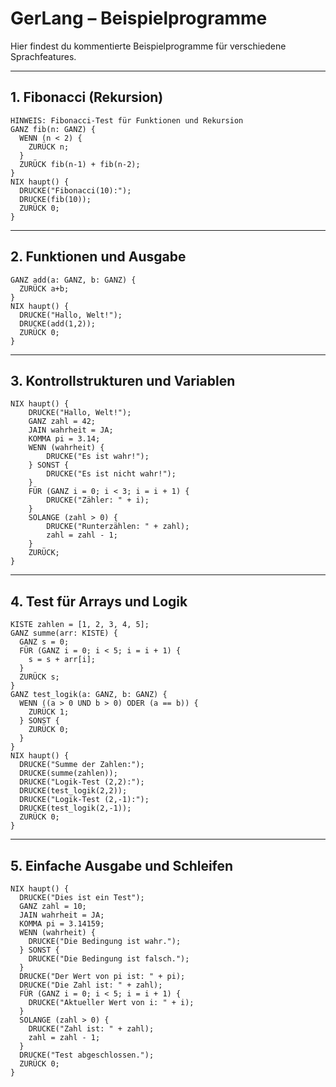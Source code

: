 # GerLang – Beispielprogramme

Hier findest du kommentierte Beispielprogramme für verschiedene Sprachfeatures.

---

## 1. Fibonacci (Rekursion)
```gerlang
HINWEIS: Fibonacci-Test für Funktionen und Rekursion
GANZ fib(n: GANZ) {
  WENN (n < 2) {
    ZURÜCK n;
  }
  ZURÜCK fib(n-1) + fib(n-2);
}
NIX haupt() {
  DRUCKE("Fibonacci(10):");
  DRUCKE(fib(10));
  ZURÜCK 0;
}
```

---

## 2. Funktionen und Ausgabe
```gerlang
GANZ add(a: GANZ, b: GANZ) {
  ZURÜCK a+b;
}
NIX haupt() {
  DRUCKE("Hallo, Welt!");
  DRUCKE(add(1,2));
  ZURÜCK 0;
}
```

---

## 3. Kontrollstrukturen und Variablen
```gerlang
NIX haupt() {
    DRUCKE("Hallo, Welt!");
    GANZ zahl = 42;
    JAIN wahrheit = JA;
    KOMMA pi = 3.14;
    WENN (wahrheit) {
        DRUCKE("Es ist wahr!");
    } SONST {
        DRUCKE("Es ist nicht wahr!");
    }
    FÜR (GANZ i = 0; i < 3; i = i + 1) {
        DRUCKE("Zähler: " + i);
    }
    SOLANGE (zahl > 0) {
        DRUCKE("Runterzählen: " + zahl);
        zahl = zahl - 1;
    }
    ZURÜCK;
}
```

---

## 4. Test für Arrays und Logik
```gerlang
KISTE zahlen = [1, 2, 3, 4, 5];
GANZ summe(arr: KISTE) {
  GANZ s = 0;
  FÜR (GANZ i = 0; i < 5; i = i + 1) {
    s = s + arr[i];
  }
  ZURÜCK s;
}
GANZ test_logik(a: GANZ, b: GANZ) {
  WENN ((a > 0 UND b > 0) ODER (a == b)) {
    ZURÜCK 1;
  } SONST {
    ZURÜCK 0;
  }
}
NIX haupt() {
  DRUCKE("Summe der Zahlen:");
  DRUCKE(summe(zahlen));
  DRUCKE("Logik-Test (2,2):");
  DRUCKE(test_logik(2,2));
  DRUCKE("Logik-Test (2,-1):");
  DRUCKE(test_logik(2,-1));
  ZURÜCK 0;
}
```

---

## 5. Einfache Ausgabe und Schleifen
```gerlang
NIX haupt() {
  DRUCKE("Dies ist ein Test");
  GANZ zahl = 10;
  JAIN wahrheit = JA;
  KOMMA pi = 3.14159;
  WENN (wahrheit) {
    DRUCKE("Die Bedingung ist wahr.");
  } SONST {
    DRUCKE("Die Bedingung ist falsch.");
  }
  DRUCKE("Der Wert von pi ist: " + pi);
  DRUCKE("Die Zahl ist: " + zahl);
  FÜR (GANZ i = 0; i < 5; i = i + 1) {
    DRUCKE("Aktueller Wert von i: " + i);
  }
  SOLANGE (zahl > 0) {
    DRUCKE("Zahl ist: " + zahl);
    zahl = zahl - 1;
  }
  DRUCKE("Test abgeschlossen.");
  ZURÜCK 0;
}
```
